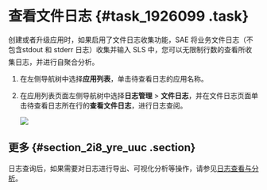 # 查看文件日志 {#task_1926099 .task}

创建或者升级应用时，如果启用了文件日志收集功能，SAE 将业务文件日志（不包含stdout 和 stderr 日志）收集并输入 SLS 中，您可以无限制行数的查看所收集日志，并进行自聚合分析。

1.  在左侧导航树中选择**应用列表**，单击待查看日志的应用名称。
2.  在应用列表页面左侧导航树中选择**日志管理** \> **文件日志**，并在文件日志页面单击待查看日志所在行的**查看文件日志**，进行日志查阅。

    ![](http://static-aliyun-doc.oss-cn-hangzhou.aliyuncs.com/assets/img/1527586/156769729858435_zh-CN.png)


## 更多 {#section_2i8_yre_uuc .section}

日志查询后，如果需要对日志进行导出、可视化分析等操作，请参见[日志查看与分析](https://help.aliyun.com/document_detail/43772.html)。

